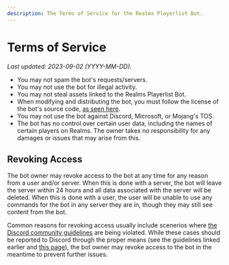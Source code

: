 ```yaml
---
description: The Terms of Service for the Realms Playerlist Bot.
---
```


# Terms of Service

*Last updated: 2023-09-02 (YYYY-MM-DD).*

* You may not spam the bot's requests/servers.
* You may not use the bot for illegal activity.
* You may not steal assets linked to the Realms Playerlist Bot.
* When modifying and distributing the bot, you must follow the license of the bot's source code, [as seen here](https://raw.githubusercontent.com/AstreaTSS/RealmsPlayerlistBot/main/LICENSE).
* You may not use the bot against Discord, Microsoft, or Mojang's TOS.
* The bot has no control over certain user data, including the names of certain players on Realms. The owner takes no responsibility for any damages or issues that may arise from this.

## Revoking Access

The bot owner may revoke access to the bot at any time for any reason from a user and/or server. When this is done with a server, the bot will leave the server within 24 hours and all data associated with the server will be deleted. When this is done with a user, the user will be unable to use any commands for the bot in any server they are in, though they may still see content from the bot.

Common reasons for revoking access usually include scenerios where [the Discord community guidelines](https://discord.com/guidelines) are being violated. While these cases should be reported to Discord through the proper means (see the guidelines linked earlier and [this page](https://discord.com/safety/360044103651-reporting-abusive-behavior-to-discord)), the bot owner may revoke access to the bot in the meantime to prevent further issues.